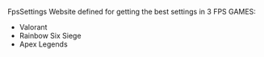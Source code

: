 FpsSettings
Website defined for getting the best settings in 3 FPS GAMES:
- Valorant
- Rainbow Six Siege
- Apex Legends
